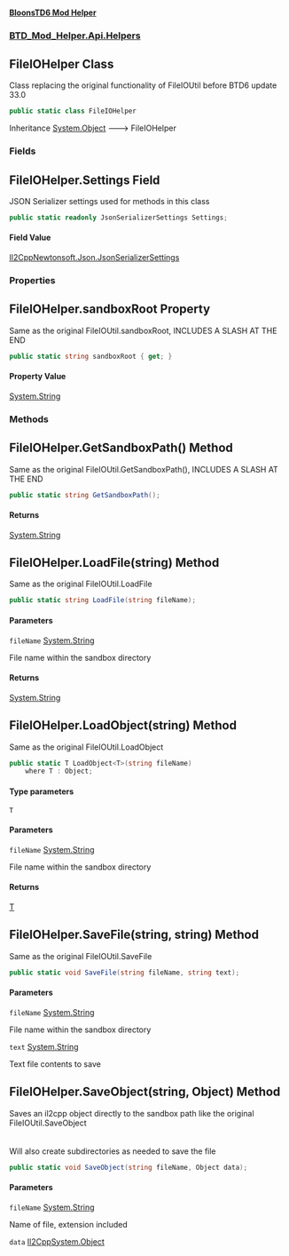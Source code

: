 #### [BloonsTD6 Mod Helper](README.md 'README')
### [BTD_Mod_Helper.Api.Helpers](README.md#BTD_Mod_Helper.Api.Helpers 'BTD_Mod_Helper.Api.Helpers')

## FileIOHelper Class

Class replacing the original functionality of FileIOUtil before BTD6 update 33.0

```csharp
public static class FileIOHelper
```

Inheritance [System.Object](https://docs.microsoft.com/en-us/dotnet/api/System.Object 'System.Object') &#129106; FileIOHelper
### Fields

<a name='BTD_Mod_Helper.Api.Helpers.FileIOHelper.Settings'></a>

## FileIOHelper.Settings Field

JSON Serializer settings used for methods in this class

```csharp
public static readonly JsonSerializerSettings Settings;
```

#### Field Value
[Il2CppNewtonsoft.Json.JsonSerializerSettings](https://docs.microsoft.com/en-us/dotnet/api/Il2CppNewtonsoft.Json.JsonSerializerSettings 'Il2CppNewtonsoft.Json.JsonSerializerSettings')
### Properties

<a name='BTD_Mod_Helper.Api.Helpers.FileIOHelper.sandboxRoot'></a>

## FileIOHelper.sandboxRoot Property

Same as the original FileIOUtil.sandboxRoot, INCLUDES A SLASH AT THE END

```csharp
public static string sandboxRoot { get; }
```

#### Property Value
[System.String](https://docs.microsoft.com/en-us/dotnet/api/System.String 'System.String')
### Methods

<a name='BTD_Mod_Helper.Api.Helpers.FileIOHelper.GetSandboxPath()'></a>

## FileIOHelper.GetSandboxPath() Method

Same as the original FileIOUtil.GetSandboxPath(), INCLUDES A SLASH AT THE END

```csharp
public static string GetSandboxPath();
```

#### Returns
[System.String](https://docs.microsoft.com/en-us/dotnet/api/System.String 'System.String')

<a name='BTD_Mod_Helper.Api.Helpers.FileIOHelper.LoadFile(string)'></a>

## FileIOHelper.LoadFile(string) Method

Same as the original FileIOUtil.LoadFile

```csharp
public static string LoadFile(string fileName);
```
#### Parameters

<a name='BTD_Mod_Helper.Api.Helpers.FileIOHelper.LoadFile(string).fileName'></a>

`fileName` [System.String](https://docs.microsoft.com/en-us/dotnet/api/System.String 'System.String')

File name within the sandbox directory

#### Returns
[System.String](https://docs.microsoft.com/en-us/dotnet/api/System.String 'System.String')

<a name='BTD_Mod_Helper.Api.Helpers.FileIOHelper.LoadObject_T_(string)'></a>

## FileIOHelper.LoadObject<T>(string) Method

Same as the original FileIOUtil.LoadObject

```csharp
public static T LoadObject<T>(string fileName)
    where T : Object;
```
#### Type parameters

<a name='BTD_Mod_Helper.Api.Helpers.FileIOHelper.LoadObject_T_(string).T'></a>

`T`
#### Parameters

<a name='BTD_Mod_Helper.Api.Helpers.FileIOHelper.LoadObject_T_(string).fileName'></a>

`fileName` [System.String](https://docs.microsoft.com/en-us/dotnet/api/System.String 'System.String')

File name within the sandbox directory

#### Returns
[T](BTD_Mod_Helper.Api.Helpers.FileIOHelper.md#BTD_Mod_Helper.Api.Helpers.FileIOHelper.LoadObject_T_(string).T 'BTD_Mod_Helper.Api.Helpers.FileIOHelper.LoadObject<T>(string).T')

<a name='BTD_Mod_Helper.Api.Helpers.FileIOHelper.SaveFile(string,string)'></a>

## FileIOHelper.SaveFile(string, string) Method

Same as the original FileIOUtil.SaveFile

```csharp
public static void SaveFile(string fileName, string text);
```
#### Parameters

<a name='BTD_Mod_Helper.Api.Helpers.FileIOHelper.SaveFile(string,string).fileName'></a>

`fileName` [System.String](https://docs.microsoft.com/en-us/dotnet/api/System.String 'System.String')

File name within the sandbox directory

<a name='BTD_Mod_Helper.Api.Helpers.FileIOHelper.SaveFile(string,string).text'></a>

`text` [System.String](https://docs.microsoft.com/en-us/dotnet/api/System.String 'System.String')

Text file contents to save

<a name='BTD_Mod_Helper.Api.Helpers.FileIOHelper.SaveObject(string,Object)'></a>

## FileIOHelper.SaveObject(string, Object) Method

Saves an il2cpp object directly to the sandbox path like the original FileIOUtil.SaveObject  
<br/>  
Will also create subdirectories as needed to save the file

```csharp
public static void SaveObject(string fileName, Object data);
```
#### Parameters

<a name='BTD_Mod_Helper.Api.Helpers.FileIOHelper.SaveObject(string,Object).fileName'></a>

`fileName` [System.String](https://docs.microsoft.com/en-us/dotnet/api/System.String 'System.String')

Name of file, extension included

<a name='BTD_Mod_Helper.Api.Helpers.FileIOHelper.SaveObject(string,Object).data'></a>

`data` [Il2CppSystem.Object](https://docs.microsoft.com/en-us/dotnet/api/Il2CppSystem.Object 'Il2CppSystem.Object')